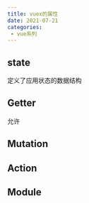 ```yaml
---
title: vuex的属性
date: 2021-07-21
categories: 
 - vue系列
---
```


## state
定义了应用状态的数据结构

## Getter
允许

## Mutation

## Action
## Module